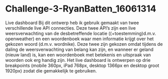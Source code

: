 # Challenge-3-RyanBatten_16061314
Live dashboard
Bij dit ontwerp heb ik gebruik gemaakt van twee verschillende live API connecties. 
Deze twee API’s zijn een live weersverwachting van de desbetreffende locatie ((+toestemming)d.m.v. openweather) 
en een woordenboek waar men informatie krijgt over het gekozen woord (d.m.v. wordnike).
Deze twee zijn gekozen omdat tijdens de daling de weersverwachting van belang kan zijn, en wanneer er geland (nieuw land) is, 
kan een woordenboek met betekenis en uitspraak van woorden ook erg handig zijn. Het live dashboard is ontwerpen op drie breakpoints 
(mobile 360px, iPad 768px, desktop 1366px en desktop groot 1920px) zodat die gemakkelijk te gebruiken.
